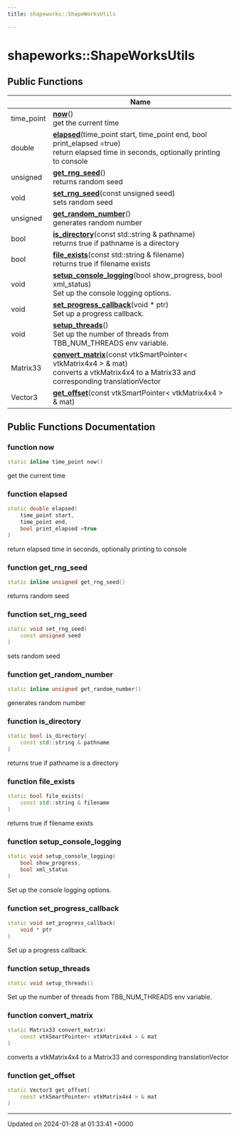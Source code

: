 ```yaml
---
title: shapeworks::ShapeWorksUtils

---
```


# shapeworks::ShapeWorksUtils





## Public Functions

|                | Name           |
| -------------- | -------------- |
| time_point | **[now](../Classes/classshapeworks_1_1ShapeWorksUtils.md#function-now)**()<br>get the current time  |
| double | **[elapsed](../Classes/classshapeworks_1_1ShapeWorksUtils.md#function-elapsed)**(time_point start, time_point end, bool print_elapsed =true)<br>return elapsed time in seconds, optionally printing to console  |
| unsigned | **[get_rng_seed](../Classes/classshapeworks_1_1ShapeWorksUtils.md#function-get-rng-seed)**()<br>returns random seed  |
| void | **[set_rng_seed](../Classes/classshapeworks_1_1ShapeWorksUtils.md#function-set-rng-seed)**(const unsigned seed)<br>sets random seed  |
| unsigned | **[get_random_number](../Classes/classshapeworks_1_1ShapeWorksUtils.md#function-get-random-number)**()<br>generates random number  |
| bool | **[is_directory](../Classes/classshapeworks_1_1ShapeWorksUtils.md#function-is-directory)**(const std::string & pathname)<br>returns true if pathname is a directory  |
| bool | **[file_exists](../Classes/classshapeworks_1_1ShapeWorksUtils.md#function-file-exists)**(const std::string & filename)<br>returns true if filename exists  |
| void | **[setup_console_logging](../Classes/classshapeworks_1_1ShapeWorksUtils.md#function-setup-console-logging)**(bool show_progress, bool xml_status)<br>Set up the console logging options.  |
| void | **[set_progress_callback](../Classes/classshapeworks_1_1ShapeWorksUtils.md#function-set-progress-callback)**(void * ptr)<br>Set up a progress callback.  |
| void | **[setup_threads](../Classes/classshapeworks_1_1ShapeWorksUtils.md#function-setup-threads)**()<br>Set up the number of threads from TBB_NUM_THREADS env variable.  |
| Matrix33 | **[convert_matrix](../Classes/classshapeworks_1_1ShapeWorksUtils.md#function-convert-matrix)**(const vtkSmartPointer< vtkMatrix4x4 > & mat)<br>converts a vtkMatrix4x4 to a Matrix33 and corresponding translationVector  |
| Vector3 | **[get_offset](../Classes/classshapeworks_1_1ShapeWorksUtils.md#function-get-offset)**(const vtkSmartPointer< vtkMatrix4x4 > & mat) |

## Public Functions Documentation

### function now

```cpp
static inline time_point now()
```

get the current time 

### function elapsed

```cpp
static double elapsed(
    time_point start,
    time_point end,
    bool print_elapsed =true
)
```

return elapsed time in seconds, optionally printing to console 

### function get_rng_seed

```cpp
static inline unsigned get_rng_seed()
```

returns random seed 

### function set_rng_seed

```cpp
static void set_rng_seed(
    const unsigned seed
)
```

sets random seed 

### function get_random_number

```cpp
static inline unsigned get_random_number()
```

generates random number 

### function is_directory

```cpp
static bool is_directory(
    const std::string & pathname
)
```

returns true if pathname is a directory 

### function file_exists

```cpp
static bool file_exists(
    const std::string & filename
)
```

returns true if filename exists 

### function setup_console_logging

```cpp
static void setup_console_logging(
    bool show_progress,
    bool xml_status
)
```

Set up the console logging options. 

### function set_progress_callback

```cpp
static void set_progress_callback(
    void * ptr
)
```

Set up a progress callback. 

### function setup_threads

```cpp
static void setup_threads()
```

Set up the number of threads from TBB_NUM_THREADS env variable. 

### function convert_matrix

```cpp
static Matrix33 convert_matrix(
    const vtkSmartPointer< vtkMatrix4x4 > & mat
)
```

converts a vtkMatrix4x4 to a Matrix33 and corresponding translationVector 

### function get_offset

```cpp
static Vector3 get_offset(
    const vtkSmartPointer< vtkMatrix4x4 > & mat
)
```


-------------------------------

Updated on 2024-01-28 at 01:33:41 +0000
